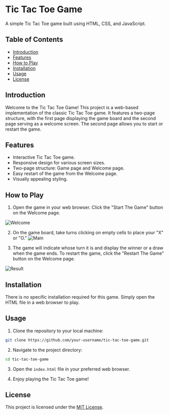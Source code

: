 # Tic Tac Toe Game

A simple Tic Tac Toe game built using HTML, CSS, and JavaScript.

## Table of Contents

- [Introduction](#introduction)
- [Features](#features)
- [How to Play](#how-to-play)
- [Installation](#installation)
- [Usage](#usage)
- [License](#license)

## Introduction

Welcome to the Tic Tac Toe Game! This project is a web-based implementation of the classic Tic Tac Toe game. It features a two-page structure, with the first page displaying the game board and the second page serving as a welcome screen. The second page allows you to start or restart the game.

## Features

- Interactive Tic Tac Toe game.
- Responsive design for various screen sizes.
- Two-page structure: Game page and Welcome page.
- Easy restart of the game from the Welcome page.
- Visually appealing styling.

## How to Play

1. Open the game in your web browser. Click the "Start The Game" button on the Welcome page.

![Welcome](https://github.com/ZAINKHAN25/Tic-Tac-Toe-Game/assets/121414309/759e5cb9-bbe3-4610-b505-ecdbe87b404b)

2. On the game board, take turns clicking on empty cells to place your "X" or "O."
![Main](https://github.com/ZAINKHAN25/Tic-Tac-Toe-Game/assets/121414309/4562c3c4-b420-45e8-9265-3b4c14fccc5e)


3. The game will indicate whose turn it is and display the winner or a draw when the game ends. To restart the game, click the "Restart The Game" button on the Welcome page.

![Result](https://github.com/ZAINKHAN25/Tic-Tac-Toe-Game/assets/121414309/fbadeb14-b0b8-4a09-9f79-72fe917309d9)



## Installation

There is no specific installation required for this game. Simply open the HTML file in a web browser to play.

## Usage

1. Clone the repository to your local machine:

```bash
git clone https://github.com/your-username/tic-tac-toe-game.git
```

2. Navigate to the project directory:

```bash
cd tic-tac-toe-game
```

3. Open the `index.html` file in your preferred web browser.

4. Enjoy playing the Tic Tac Toe game!

## License

This project is licensed under the [MIT License](LICENSE).

